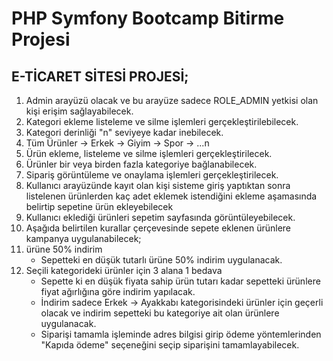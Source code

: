 # PHP Symfony Bootcamp Bitirme Projesi #

## E-TİCARET SİTESİ PROJESİ; ##

1. Admin arayüzü olacak ve bu arayüze sadece ROLE_ADMIN yetkisi olan kişi erişim
sağlayabilecek.
2. Kategori ekleme listeleme ve silme işlemleri gerçekleştirilebilecek.
3. Kategori derinliği "n" seviyeye kadar inebilecek.
4. Tüm Ürünler -> Erkek -> Giyim -> Spor -> ...n
5. Ürün ekleme, listeleme ve silme işlemleri gerçekleştirilecek.
6. Ürünler bir veya birden fazla kategoriye bağlanabilecek.
7. Sipariş görüntüleme ve onaylama işlemleri gerçekleştirilecek.
8. Kullanıcı arayüzünde kayıt olan kişi sisteme giriş yaptıktan sonra listelenen ürünlerden kaç adet eklemek istendiğini ekleme aşamasında belirtip sepetine ürün ekleyebilecek
9. Kullanıcı eklediği ürünleri sepetim sayfasında görüntüleyebilecek.
10. Aşağıda belirtilen kurallar çerçevesinde sepete eklenen ürünlere kampanya
uygulanabilecek;
11. ürüne 50% indirim 
     * Sepetteki en düşük tutarlı ürüne 50% indirim uygulanacak.
12. Seçili kategorideki ürünler için 3 alana 1 bedava
     * Sepette ki en düşük fiyata sahip ürün tutarı kadar sepetteki ürünlere
fiyat ağırlığına göre indirim yapılacak.
     * İndirim sadece Erkek -> Ayakkabı kategorisindeki ürünler için geçerli
olacak ve indirim sepetteki bu kategoriye ait olan ürünlere
uygulanacak.
     * Siparişi tamamla işleminde adres bilgisi girip ödeme yöntemlerinden "Kapıda ödeme" seçeneğini seçip siparişini tamamlayabilecek.